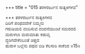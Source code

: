 +++
title = "015 ತರಳರರ್ಜುನ ಸಾತ್ಯಕಿಗಳವ"

+++
ತರಳರರ್ಜುನ ಸಾತ್ಯಕಿಗಳವ  
ದಿರಿಗೆ ಪಂಥವದೇಕೆ ನಿಮ್ಮನು  
ಗರುಡಿಯಲಿ ವಂದಿಸುವ ವಂದನೆಯುಂಟೆ ಸಮರದಲಿ  
ಮರುಳಲಾ ಮರುಮಾತು ಕಡುವೃ  
ದ್ಧರಿಗದೇಕೆಂಬಂತೆ ಚಿತ್ತದ  
ಹುರುಳ ಬಲ್ಲೆನು ಪಥವ ಬಿಡಿ ಕೆಲಸಾರಿ ಸಾಕೆಂದ    ॥15॥